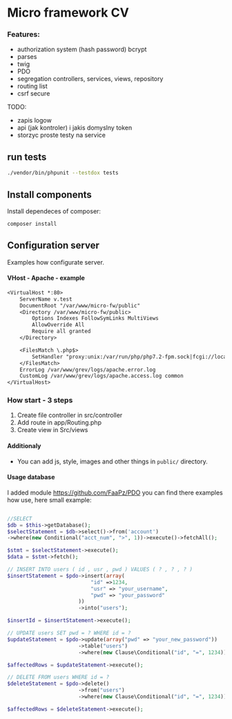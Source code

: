 # Micro framework CV

### Features:
* authorization system (hash password) bcrypt
* parses
* twig
* PDO
* segregation controllers, services, views, repository
* routing list
* csrf secure

TODO:

* zapis logow
* api (jak kontroler) i jakis domyslny token
* storzyc proste testy na service


## run tests
```bash
./vendor/bin/phpunit --testdox tests
```

## Install components

Install dependeces of composer:

```bash
composer install
```
## Configuration server

Examples how configurate server.

#### VHost - Apache - example

```txt
<VirtualHost *:80>
    ServerName v.test
    DocumentRoot "/var/www/micro-fw/public"
    <Directory /var/www/micro-fw/public>
        Options Indexes FollowSymLinks MultiViews
        AllowOverride All
        Require all granted
    </Directory>

    <FilesMatch \.php$>
        SetHandler "proxy:unix:/var/run/php/php7.2-fpm.sock|fcgi://localhost"
    </FilesMatch>
    ErrorLog /var/www/grev/logs/apache.error.log
    CustomLog /var/www/grev/logs/apache.access.log common
</VirtualHost>
```

### How start - 3 steps

1. Create file controller in src/controller
1. Add route in app/Routing.php
1. Create view in Src/views

#### Additionaly

* You can add js, style, images and other things in  ``public/`` directory. 

#### Usage database

I added module https://github.com/FaaPz/PDO you can find there examples how use, here small example:
```php

//SELECT
$db = $this->getDatabase();
$selectStatement = $db->select()->from('account')
->where(new Conditional("acct_num", ">", 1))->execute()->fetchAll();

$stmt = $selectStatement->execute();
$data = $stmt->fetch();

// INSERT INTO users ( id , usr , pwd ) VALUES ( ? , ? , ? )
$insertStatement = $pdo->insert(array(
                           "id" =>1234,
                           "usr" => "your_username",
                           "pwd" => "your_password"
                       ))
                       ->into("users");

$insertId = $insertStatement->execute();

// UPDATE users SET pwd = ? WHERE id = ?
$updateStatement = $pdo->update(array("pwd" => "your_new_password"))
                       ->table("users")
                       ->where(new Clause\Conditional("id", "=", 1234));

$affectedRows = $updateStatement->execute();

// DELETE FROM users WHERE id = ?
$deleteStatement = $pdo->delete()
                       ->from("users")
                       ->where(new Clause\Conditional("id", "=", 1234));

$affectedRows = $deleteStatement->execute();

```